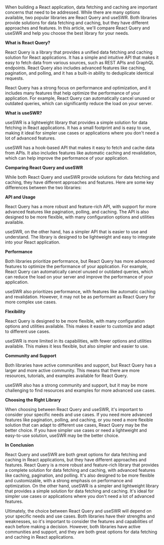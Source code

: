 When building a React application, data fetching and caching are important concerns that need to be addressed. While there are many options available, two popular libraries are React Query and useSWR. Both libraries provide solutions for data fetching and caching, but they have different approaches and features. In this article, we'll compare React Query and useSWR and help you choose the best library for your needs.

**What is React Query?**

React Query is a library that provides a unified data fetching and caching solution for React applications. It has a simple and intuitive API that makes it easy to fetch data from various sources, such as REST APIs and GraphQL endpoints. React Query also includes advanced features like caching, pagination, and polling, and it has a built-in ability to deduplicate identical requests.

React Query has a strong focus on performance and optimization, and it includes many features that help optimize the performance of your application. For example, React Query can automatically cancel unused or outdated queries, which can significantly reduce the load on your server.

**What is useSWR?**

useSWR is a lightweight library that provides a simple solution for data fetching in React applications. It has a small footprint and is easy to use, making it ideal for simpler use cases or applications where you don't need a lot of advanced features.

useSWR has a hook-based API that makes it easy to fetch and cache data from APIs. It also includes features like automatic caching and revalidation, which can help improve the performance of your application.

**Comparing React Query and useSWR**

While both React Query and useSWR provide solutions for data fetching and caching, they have different approaches and features. Here are some key differences between the two libraries:

**API and Usage**

React Query has a more robust and feature-rich API, with support for more advanced features like pagination, polling, and caching. The API is also designed to be more flexible, with many configuration options and utilities available.

useSWR, on the other hand, has a simpler API that is easier to use and understand. The library is designed to be lightweight and easy to integrate into your React application.

**Performance**

Both libraries prioritize performance, but React Query has more advanced features to optimize the performance of your application. For example, React Query can automatically cancel unused or outdated queries, which can reduce the load on your server and improve the performance of your application.

useSWR also prioritizes performance, with features like automatic caching and revalidation. However, it may not be as performant as React Query for more complex use cases.

**Flexibility**

React Query is designed to be more flexible, with many configuration options and utilities available. This makes it easier to customize and adapt to different use cases.

useSWR is more limited in its capabilities, with fewer options and utilities available. This makes it less flexible, but also simpler and easier to use.

**Community and Support**

Both libraries have active communities and support, but React Query has a larger and more active community. This means that there are more resources, tutorials, and examples available for React Query.

useSWR also has a strong community and support, but it may be more challenging to find resources and examples for more advanced use cases.

**Choosing the Right Library**

When choosing between React Query and useSWR, it's important to consider your specific needs and use cases. If you need more advanced features like pagination, polling, and caching, or you need a more flexible solution that can adapt to different use cases, React Query may be the better choice. If you have simpler use cases or need a lightweight and easy-to-use solution, useSWR may be the better choice.

**In Conclusion**

React Query and useSWR are both great options for data fetching and caching in React applications, but they have different approaches and features. React Query is a more robust and feature-rich library that provides a complete solution for data fetching and caching, with advanced features like caching, pagination, and polling. It's also designed to be more flexible and customizable, with a strong emphasis on performance and optimization. On the other hand, useSWR is a simpler and lightweight library that provides a simple solution for data fetching and caching. It's ideal for simpler use cases or applications where you don't need a lot of advanced features.

Ultimately, the choice between React Query and useSWR will depend on your specific needs and use cases. Both libraries have their strengths and weaknesses, so it's important to consider the features and capabilities of each before making a decision. However, both libraries have active communities and support, and they are both great options for data fetching and caching in React applications.